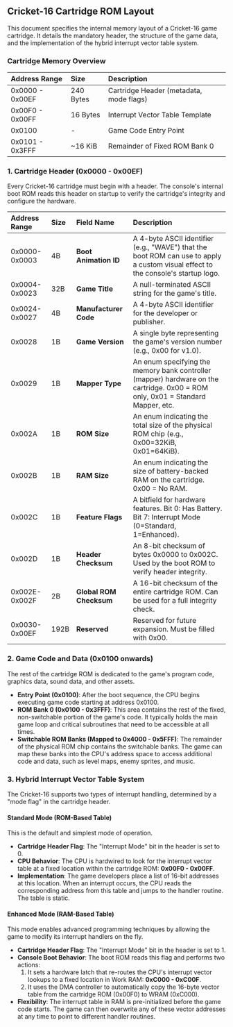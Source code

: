 ## **Cricket-16 Cartridge ROM Layout**

This document specifies the internal memory layout of a Cricket-16 game cartridge. It details the mandatory header, the structure of the game data, and the implementation of the hybrid interrupt vector table system.

### **Cartridge Memory Overview**

| Address Range | Size | Description |
| :---- | :---- | :---- |
| 0x0000 \- 0x00EF | 240 Bytes | Cartridge Header (metadata, mode flags) |
| 0x00F0 \- 0x00FF | 16 Bytes | Interrupt Vector Table Template |
| 0x0100 | \- | Game Code Entry Point |
| 0x0101 \- 0x3FFF | \~16 KiB | Remainder of Fixed ROM Bank 0 |

### **1\. Cartridge Header (0x0000 \- 0x00EF)**

Every Cricket-16 cartridge must begin with a header. The console's internal boot ROM reads this header on startup to verify the cartridge's integrity and configure the hardware.

| Address Range | Size | Field Name | Description |
| :---- | :---- | :---- | :---- |
| 0x0000-0x0003 | 4B | **Boot Animation ID** | A 4-byte ASCII identifier (e.g., "WAVE") that the boot ROM can use to apply a custom visual effect to the console's startup logo. |
| 0x0004-0x0023 | 32B | **Game Title** | A null-terminated ASCII string for the game's title. |
| 0x0024-0x0027 | 4B | **Manufacturer Code** | A 4-byte ASCII identifier for the developer or publisher. |
| 0x0028 | 1B | **Game Version** | A single byte representing the game's version number (e.g., 0x00 for v1.0). |
| 0x0029 | 1B | **Mapper Type** | An enum specifying the memory bank controller (mapper) hardware on the cartridge. 0x00 \= ROM only, 0x01 \= Standard Mapper, etc. |
| 0x002A | 1B | **ROM Size** | An enum indicating the total size of the physical ROM chip (e.g., 0x00\=32KiB, 0x01\=64KiB). |
| 0x002B | 1B | **RAM Size** | An enum indicating the size of battery-backed RAM on the cartridge. 0x00 \= No RAM. |
| 0x002C | 1B | **Feature Flags** | A bitfield for hardware features. Bit 0: Has Battery. Bit 7: Interrupt Mode (0=Standard, 1=Enhanced). |
| 0x002D | 1B | **Header Checksum** | An 8-bit checksum of bytes 0x0000 to 0x002C. Used by the boot ROM to verify header integrity. |
| 0x002E-0x002F | 2B | **Global ROM Checksum** | A 16-bit checksum of the entire cartridge ROM. Can be used for a full integrity check. |
| 0x0030-0x00EF | 192B | **Reserved** | Reserved for future expansion. Must be filled with 0x00. |

### **2\. Game Code and Data (0x0100 onwards)**

The rest of the cartridge ROM is dedicated to the game's program code, graphics data, sound data, and other assets.

* **Entry Point (0x0100)**: After the boot sequence, the CPU begins executing game code starting at address 0x0100.  
* **ROM Bank 0 (0x0100 \- 0x3FFF)**: This area contains the rest of the fixed, non-switchable portion of the game's code. It typically holds the main game loop and critical subroutines that need to be accessible at all times.  
* **Switchable ROM Banks (Mapped to 0x4000 \- 0x5FFF)**: The remainder of the physical ROM chip contains the switchable banks. The game can map these banks into the CPU's address space to access additional code and data, such as level maps, enemy sprites, and music.

### **3\. Hybrid Interrupt Vector Table System**

The Cricket-16 supports two types of interrupt handling, determined by a "mode flag" in the cartridge header.

#### **Standard Mode (ROM-Based Table)**

This is the default and simplest mode of operation.

* **Cartridge Header Flag**: The "Interrupt Mode" bit in the header is set to 0.  
* **CPU Behavior**: The CPU is hardwired to look for the interrupt vector table at a fixed location within the cartridge ROM: **0x00F0 \- 0x00FF**.  
* **Implementation**: The game developers place a list of 16-bit addresses at this location. When an interrupt occurs, the CPU reads the corresponding address from this table and jumps to the handler routine. The table is static.

#### **Enhanced Mode (RAM-Based Table)**

This mode enables advanced programming techniques by allowing the game to modify its interrupt handlers on the fly.

* **Cartridge Header Flag**: The "Interrupt Mode" bit in the header is set to 1.  
* **Console Boot Behavior**: The boot ROM reads this flag and performs two actions:  
  1. It sets a hardware latch that re-routes the CPU's interrupt vector lookups to a fixed location in Work RAM: **0xC000 \- 0xC00F**.  
  2. It uses the DMA controller to automatically copy the 16-byte vector table from the cartridge ROM (0x00F0) to WRAM (0xC000).  
* **Flexibility**: The interrupt table in RAM is pre-initialized before the game code starts. The game can then overwrite any of these vector addresses at any time to point to different handler routines.

